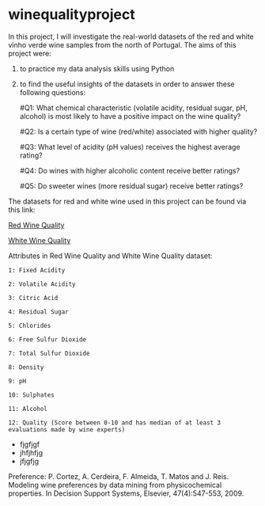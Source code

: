 # winequalityproject
In this project, I will investigate the real-world datasets of the red and white vinho verde wine samples from the north of Portugal.
The aims of this project were:
1) to practice my data analysis skills using Python
2) to find the useful insights of the datasets in order to answer these following questions:
    
    #Q1: What chemical characteristic (volatile acidity, residual sugar, pH, alcohol) is most likely to have a positive impact on the wine quality?
    
    #Q2: Is a certain type of wine (red/white) associated with higher quality?
    
    #Q3: What level of acidity (pH values) receives the highest average rating?
    
    #Q4: Do wines with higher alcoholic content receive better ratings?
    
    #Q5: Do sweeter wines (more residual sugar) receive better ratings?

The datasets for red and white wine used in this project can be found via this link:

[Red Wine Quality](https://www.kaggle.com/uciml/red-wine-quality-cortez-et-al-2009)

[White Wine Quality](https://www.kaggle.com/piyushagni5/white-wine-quality)


Attributes in Red Wine Quality and White Wine Quality dataset:

    1: Fixed Acidity
    
    2: Volatile Acidity
    
    3: Citric Acid
    
    4: Residual Sugar
    
    5: Chlorides
    
    6: Free Sulfur Dioxide
    
    7: Total Sulfur Dioxide
    
    8: Density
    
    9: pH
    
    10: Sulphates
    
    11: Alcohol
    
    12: Quality (Score between 0-10 and has median of at least 3 evaluations made by wine experts)
- fjgfjgf
- jhfjhfjg
- jfjgfjg


Preference:
P. Cortez, A. Cerdeira, F. Almeida, T. Matos and J. Reis.
Modeling wine preferences by data mining from physicochemical properties. In Decision Support Systems, Elsevier, 47(4):547-553, 2009.
